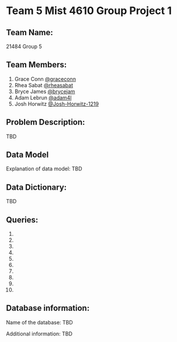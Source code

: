 # Team 5 Mist 4610 Group Project 1

## Team Name: 
21484 Group 5 

## Team Members:

1. Grace Conn [@graceconn](https://www.github.com/graceconn)
2. Rhea Sabat [@rheasabat](https://www.github.com/rheasabat)
3. Bryce James [@brycejam](https://www.github.com/brycejam)
4. Adam Lebrun [@adam4l](https://www.github.com/adam4l)
5. Josh Horwitz [@Josh-Horwitz-1219](https://www.github.com/Josh-Horwitz-1219)

## Problem Description:

TBD

## Data Model

Explanation of data model: 
TBD

## Data Dictionary:

TBD

## Queries:

1.

2.

3.

4.

5.

6.

7.

8.

9.

10.

## Database information:

Name of the database: TBD

Additional information: TBD
